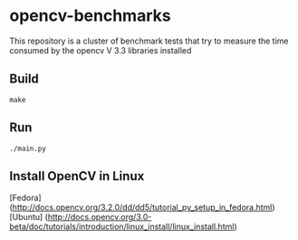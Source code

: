 # opencv-benchmarks

This repository is a cluster of benchmark tests that try to measure the time
consumed by the opencv V 3.3 libraries installed


## Build

```
make
```

## Run 

```
./main.py
```

## Install OpenCV in Linux 

[Fedora] (http://docs.opencv.org/3.2.0/dd/dd5/tutorial_py_setup_in_fedora.html)
[Ubuntu] (http://docs.opencv.org/3.0-beta/doc/tutorials/introduction/linux_install/linux_install.html)
